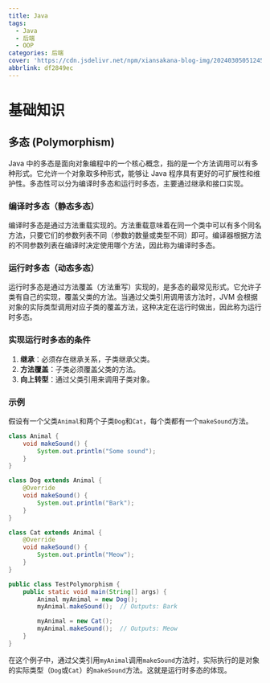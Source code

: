 ```yaml
---
title: Java
tags:
  - Java
  - 后端
  - OOP
categories: 后端
cover: 'https://cdn.jsdelivr.net/npm/xiansakana-blog-img/202403050512455.jpg'
abbrlink: df2849ec
---
```


# 基础知识

## 多态 (Polymorphism)

Java 中的多态是面向对象编程中的一个核心概念，指的是一个方法调用可以有多种形式。它允许一个对象取多种形式，能够让 Java 程序具有更好的可扩展性和维护性。多态性可以分为编译时多态和运行时多态，主要通过继承和接口实现。

### 编译时多态（静态多态）

编译时多态是通过方法重载实现的。方法重载意味着在同一个类中可以有多个同名方法，只要它们的参数列表不同（参数的数量或类型不同）即可。编译器根据方法的不同参数列表在编译时决定使用哪个方法，因此称为编译时多态。

### 运行时多态（动态多态）

运行时多态是通过方法覆盖（方法重写）实现的，是多态的最常见形式。它允许子类有自己的实现，覆盖父类的方法。当通过父类引用调用该方法时，JVM 会根据对象的实际类型调用对应子类的覆盖方法，这种决定在运行时做出，因此称为运行时多态。

### 实现运行时多态的条件

1. **继承**：必须存在继承关系，子类继承父类。
2. **方法覆盖**：子类必须覆盖父类的方法。
3. **向上转型**：通过父类引用来调用子类对象。

### 示例

假设有一个父类`Animal`和两个子类`Dog`和`Cat`，每个类都有一个`makeSound`方法。

```java
class Animal {
    void makeSound() {
        System.out.println("Some sound");
    }
}

class Dog extends Animal {
    @Override
    void makeSound() {
        System.out.println("Bark");
    }
}

class Cat extends Animal {
    @Override
    void makeSound() {
        System.out.println("Meow");
    }
}

public class TestPolymorphism {
    public static void main(String[] args) {
        Animal myAnimal = new Dog();
        myAnimal.makeSound();  // Outputs: Bark

        myAnimal = new Cat();
        myAnimal.makeSound();  // Outputs: Meow
    }
}

```

在这个例子中，通过父类引用`myAnimal`调用`makeSound`方法时，实际执行的是对象的实际类型（`Dog`或`Cat`）的`makeSound`方法。这就是运行时多态的体现。
